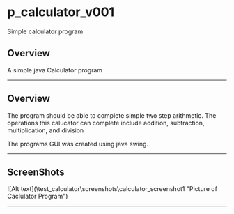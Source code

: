 # p_calculator_v001
Simple calculator program

<h2> Overview </h2>
<p>A simple java Calculator program</p>
<hr>

<h2> Overview </h2>
<p>The program should be able to complete simple two step arithmetic. The operations this calucator can complete
include addition, subtraction, multiplication, and division

The programs GUI was created using java swing.</p>
<hr>

<h2> ScreenShots </h2>
![Alt text](\test_calculator\screenshots\calculator_screenshot1 "Picture of Caclulator Program")
<hr>
